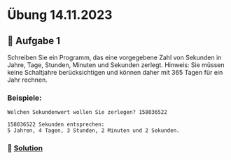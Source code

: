 # Übung 14.11.2023

## 🥇 Aufgabe 1

Schreiben Sie ein Programm, das eine vorgegebene Zahl von Sekunden in Jahre, Tage, Stunden, Minuten und Sekunden
zerlegt.
Hinweis: Sie müssen keine Schaltjahre berücksichtigen und können daher mit 365 Tagen für ein Jahr rechnen.

### Beispiele:

```shell
Welchen Sekundenwert wollen Sie zerlegen? 158036522 

158036522 Sekunden entsprechen: 
5 Jahren, 4 Tagen, 3 Stunden, 2 Minuten und 2 Sekunden. 
```

### 📜 [Solution](solution.cpp)